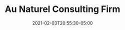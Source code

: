 ---
title: "Au Naturel Consulting Firm"
date: 2021-02-03T20:55:30-05:00
draft: false
link: "https://aunaturelconsulting.com"
src: "https://gitlab.com/aunaturel/aunaturelconsulting.com"
categories:
- "Hugo"
- "Netlify"
---